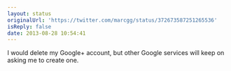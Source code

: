 ```yaml
---
layout: status
originalUrl: 'https://twitter.com/marcgg/status/372673587251265536'
isReply: false
date: 2013-08-28 10:54:41
---
```


I would delete my Google+ account, but other Google services will keep on asking me to create one.
